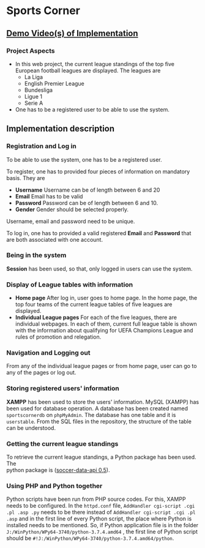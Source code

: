 # Sports Corner

## [Demo Video(s) of Implementation](https://drive.google.com/file/d/1Tgp7jnuS0EHvyK9AL565fFU-TS-FMumx/view?usp=sharing)

### Project Aspects
- In this web project, the current league standings of the top five European  football leagues are displayed. The leagues are 
  - La Liga
  - English Premier League
  - Bundesliga
  - Ligue 1
  - Serie A
- One has to be a registered user to be able to use the system.

## Implementation description
### Registration and Log in 
To be able to use the system, one has to be a registered user. 

To register, one has to provided four pieces of information on mandatory basis. They are 
- **Username** Username can be of length between 6 and 20
- **Email** Email has to be valid
- **Password** Password can be of length between 6 and 10. 
- **Gender** Gender should be selected properly. 

Username, email and password need to be unique.  

To log in, one has to provided a valid registered **Email** and **Password** that are both associated with one account. 

### Being in the system  
**Session** has been used, so that, only logged in users can use the system. 



### Display of League tables with information 

- **Home page** After log in, user goes to home page. In the home page, the top four teams of the current league tables of five leagues are displayed. 
- **Individual League pages** For each of the five leagues, there are individual webpages. In each of them, current full league table is shown with the information about qualifying for UEFA Champions League and rules of promotion and relegation.

### Navigation and Logging out
From any of the individual league pages or from home page, user can go to any of the pages or log out. 


###  Storing registered users' information

**XAMPP** has been used to store the users' information.  MySQL (XAMPP) has been used for database operation. A database has been created named `sportscornerdb` on `phpMyAdmin`. The database has one table and it is `userstable`. From the SQL files in the repository, the structure of the table can be understood. 

### Getting the current league standings 
To retrieve the current league standings, a Python package has been used. The 	 
   python package is ([soccer-data-api 0.5](https://pypi.org/project/soccer-data-api/)).

### Using PHP and Python together 

Python scripts have been run from PHP source codes. 
   For this, XAMPP needs to be configured. In the `httpd.conf` file, `AddHandler cgi-script .cgi .pl .asp .py` needs to be there instead of 
   `AddHandler cgi-script .cgi .pl .asp` and in the first line of every Python script, the place where Python is installed needs to be mentioned. 
   So, if Python application file is in the folder `J:/WinPython/WPy64-3740/python-3.7.4.amd64` , the first line of Python script 
   should be `#!J:/WinPython/WPy64-3740/python-3.7.4.amd64/python`.
